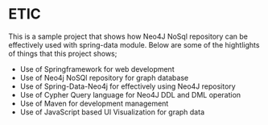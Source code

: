 ETIC
=======
This is a sample project that shows how Neo4J NoSql repository can be effectively used with spring-data module.
Below are some of the hightlights of things that this project shows;
- Use of Springframework for web development
- Use of Neo4j NoSQl repository for graph database
- Use of Spring-Data-Neo4j for effectively using Neo4J repository
- Use of Cypher Query language for Neo4J DDL and DML operation
- Use of Maven for development management
- Use of JavaScript based UI Visualization for graph data



